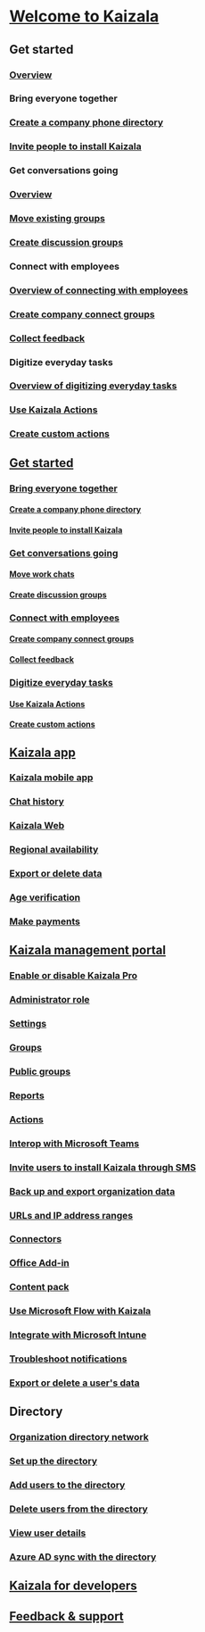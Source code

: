 
  

# [Welcome to Kaizala](kaizala-overview.md)

## Get started
### [Overview](get-started-kaizala.md)
### Bring everyone together
### [Create a company phone directory](create-phone-directory.md)
### [Invite people to install Kaizala](invite-people.md)
### Get conversations going
### [Overview](get-conversations-going.md)
### [Move existing groups](move-work-chats.md)
### [Create discussion groups](create-discussion-groups.md)
### Connect with employees
### [Overview of connecting with employees](connect-with-employees.md)
### [Create company connect groups](create-company-connect-groups.md)
### [Collect feedback](collect-feedback.md)
### Digitize everyday tasks
### [Overview of digitizing everyday tasks](digitize-tasks.md)
### [Use Kaizala Actions](use-kaizala-actions.md)
### [Create custom actions](create-custom-actions.md)

## [Get started](get-started-kaizala.md)
### [Bring everyone together](bring-everyone-together.md)
#### [Create a company phone directory](create-phone-directory.md)
#### [Invite people to install Kaizala](invite-people.md)
### [Get conversations going](get-conversations-going.md)
#### [Move work chats](move-work-chats.md)
#### [Create discussion groups](create-discussion-groups.md)
### [Connect with employees](connect-with-employees.md)
#### [Create company connect groups](create-company-connect-groups.md)
#### [Collect feedback](collect-feedback.md)
### [Digitize everyday tasks](digitize-tasks.md)
#### [Use Kaizala Actions](use-kaizala-actions.md)
#### [Create custom actions](create-custom-actions.md)

## [Kaizala app](kaizala-app.md)
### [Kaizala mobile app](kaizala-mobile-app.md)
### [Chat history](chat-history.md)
### [Kaizala Web](use-the-web-app.md)
### [Regional availability](regional-availability.md)
### [Export or delete data](export-or-delete-your-data.md)
### [Age verification](age-verification.md)
### [Make payments](make-payments.md)

## [Kaizala management portal](kaizala-management-portal.md)
### [Enable or disable Kaizala Pro](enable-disable-kaizala.md)
### [Administrator role](admin-role.md)
### [Settings](settings.md)
### [Groups](groups.md)
### [Public groups](public-groups.md)
### [Reports](reports.md)
### [Actions](actions.md)
### [Interop with Microsoft Teams](teams-interop.md)
### [Invite users to install Kaizala through SMS](invite-users-to-install-and-register.md)
### [Back up and export organization data](backup-export-org-data.md)
### [URLs and IP address ranges](urls-and-ip-address-ranges.md)
### [Connectors](connectors.md)
### [Office Add-in](office-add-in.md)
### [Content pack](content-pack.md)
### [Use Microsoft Flow with Kaizala](use-microsoft-flow-with-kaizala.md)
### [Integrate with Microsoft Intune](integrate-with-microsoft-intune.md)
### [Troubleshoot notifications](troubleshoot-notifications.md)
### [Export or delete a user's data](export-or-delete-a-user-s-data.md)

## Directory
### [Organization directory network](od-network.md)
### [Set up the directory](set-up-directory.md)
### [Add users to the directory](add-users.md)
### [Delete users from the directory](delete-users.md)
### [View user details](view-user-details.md)
### [Azure AD sync with the directory](aad-sync-with-tul.md)

## [Kaizala for developers](https://docs.microsoft.com/kaizala/developer-platform)

## [Feedback & support](https://docs.microsoft.com/en-us/kaizala/feedback)

